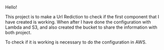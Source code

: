 Hello!

This project is to make a Url Rediction to check if the first 
component that I have created is working. When after I have done 
the configuration with Lambda and S3, and also created the bucket 
to share the information with both project.

To check if it is working is necessary to do the configuration in AWS.

